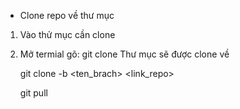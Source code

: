 - Clone repo về thư mục

1. Vào thử mục cần clone
2. Mở termial gõ: git clone <link repo>
   Thư mục sẽ được clone về

   <!-- Clone theo Branch -->

   git clone -b <ten_brach> <link_repo>

   <!-- Pull về -->

   git pull

